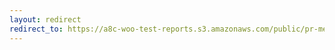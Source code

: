 ```yaml
---
layout: redirect
redirect_to: https://a8c-woo-test-reports.s3.amazonaws.com/public/pr-merge/38328/e2e/index.html
---
```

